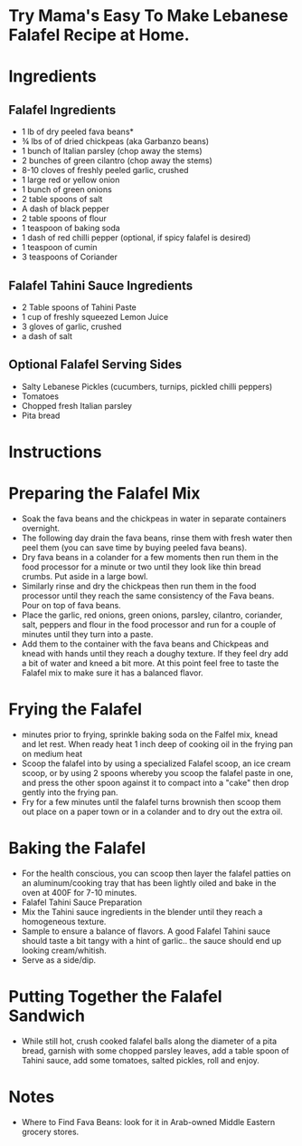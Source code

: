 # Try Mama's Easy To Make Lebanese Falafel Recipe at Home.
# Ingredients
## Falafel Ingredients
* 1 lb of dry peeled fava beans*
* ¾ lbs of of dried chickpeas (aka Garbanzo beans)
* 1 bunch of Italian parsley (chop away the stems)
* 2 bunches of green cilantro (chop away the stems)
* 8-10 cloves of freshly peeled garlic, crushed
* 1 large red or yellow onion
* 1 bunch of green onions
* 2 table spoons of salt
* A dash of black pepper
* 2 table spoons of flour
* 1 teaspoon of baking soda
* 1 dash of red chilli pepper (optional, if spicy falafel is desired)
* 1 teaspoon of cumin
* 3 teaspoons of Coriander
## Falafel Tahini Sauce Ingredients
* 2 Table spoons of Tahini Paste
* 1 cup of freshly squeezed Lemon Juice
* 3 gloves of garlic, crushed
* a dash of salt
## Optional Falafel Serving Sides
* Salty Lebanese Pickles (cucumbers, turnips, pickled chilli peppers)
* Tomatoes
* Chopped fresh Italian parsley
* Pita bread
# Instructions
# Preparing the Falafel Mix
* Soak the fava beans and the chickpeas in water in separate containers overnight.
* The following day drain the fava beans, rinse them with fresh water then peel them (you can save time by buying peeled fava beans).
* Dry fava beans in a colander for a few moments then run them in the food processor for a minute or two until they look like thin bread crumbs. Put aside in a large bowl.
* Similarly rinse and dry the chickpeas then run them in the food processor until they reach the same consistency of the Fava beans. Pour on top of fava beans.
* Place the garlic, red onions, green onions, parsley, cilantro, coriander, salt, peppers and flour in the food processor and run for a couple of minutes until they turn into a paste.
* Add them to the container with the fava beans and Chickpeas and knead with hands until they reach a doughy texture. If they feel dry add a bit of water and kneed a bit more. At this point feel free to taste the Falafel mix to make sure it has a balanced flavor.
# Frying the Falafel
* minutes prior to frying, sprinkle baking soda on the Falfel mix, knead and let rest. When ready heat 1 inch deep of cooking oil in the frying pan on medium heat
* Scoop the falafel into by using a specialized Falafel scoop, an ice cream scoop, or by using 2 spoons whereby you scoop the falafel paste in one, and press the other spoon against it to compact into a "cake" then drop gently into the frying pan.
* Fry for a few minutes until the falafel turns brownish then scoop them out place on a paper town or in a colander and to dry out the extra oil.
# Baking the Falafel
* For the health conscious, you can scoop then layer the falafel patties on an aluminum/cooking tray that has been lightly oiled and bake in the oven at 400F for 7-10 minutes.
* Falafel Tahini Sauce Preparation
* Mix the Tahini sauce ingredients in the blender until they reach a homogeneous texture.
* Sample to ensure a balance of flavors. A good Falafel Tahini sauce should taste a bit tangy with a hint of garlic.. the sauce should end up looking cream/whitish.
* Serve as a side/dip.
# Putting Together the Falafel Sandwich
* While still hot, crush cooked falafel balls along the diameter of a pita bread, garnish with some chopped parsley leaves, add a table spoon of Tahini sauce, add some tomatoes, salted pickles, roll and enjoy.

# Notes
* Where to Find Fava Beans: look for it in Arab-owned Middle Eastern grocery stores.
 
